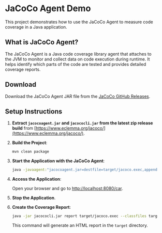 # JaCoCo Agent Demo

This project demonstrates how to use the JaCoCo Agent to measure code coverage in a Java application.

## What is JaCoCo Agent?

The JaCoCo Agent is a Java code coverage library agent that attaches to the JVM to monitor and collect data on code execution during runtime. It helps identify which parts of the code are tested and provides detailed coverage reports.

## Download

Download the JaCoCo Agent JAR file from the [JaCoCo GitHub Releases](https://github.com/jacoco/jacoco/releases).

## Setup Instructions

1. **Extract `jacocoagent.jar` and `jacococli.jar` from the latest zip release build** from [https://www.eclemma.org/jacoco/](https://www.eclemma.org/jacoco/).

2. **Build the Project**:

    ```bash
    mvn clean package
    ```

3. **Start the Application with the JaCoCo Agent**:

    ```bash
    java -javaagent:"jacocoagent.jar=destfile=target/jacoco.exec,append=false,includes=com.example.*" -jar target/demo-jacoco-agent-0.0.1-SNAPSHOT.jar
    ```

4. **Access the Application**:

   Open your browser and go to [http://localhost:8080/car](http://localhost:8080/car).

5. **Stop the Application**.

6. **Create the Coverage Report**:

    ```bash
    java -jar jacococli.jar report target/jacoco.exec --classfiles target/classes/com/example/ --sourcefiles src/main/java/ --html target/
    ```

   This command will generate an HTML report in the `target` directory.
